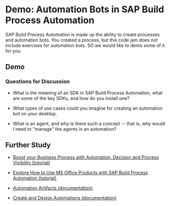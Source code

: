 # Demo: Automation Bots in SAP Build Process Automation

SAP Build Process Automation is made up the ability to create processes and automation bots. You created a process, but this code jam does not include exercises for automation bots. SO we would like to demo some of it for you.

## Demo





### Questions for Discussion

- What is the meaning of an SDK in SAP Build Process Automation, what are some of the key SDKs, and how do you install one?

- What types of use cases could you imagine for creating an automation bot on your desktop.

- What is an agent, and why is there such a concept -- that is, why would I need to "manage" the agents in an automation?


## Further Study

- [Boost your Business Process with Automation, Decision and Process Visibility (tutorial)](https://developers.sap.com/mission.sap-process-automation-boost.html)

- [Explore How to Use MS Office Products with SAP Build Process Automation (tutorial)](https://developers.sap.com/group.spa-ms-office.html)

- [Automation Artifacts (documentation)](https://help.sap.com/docs/PROCESS_AUTOMATION/a331c4ef0a9d48a89c779fd449c022e7/67bb54f893f344fe81a2aa9554e162d9.html)

- [Create and Design Automations (documentation)](https://help.sap.com/docs/PROCESS_AUTOMATION/a331c4ef0a9d48a89c779fd449c022e7/468866bbe7014299907c9814c994f7b0.html)


